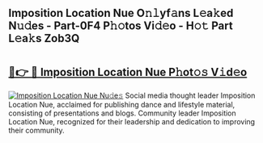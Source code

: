 ## Imposition Location Nue O𝚗𝚕yf𝚊ns L𝚎a𝚔ed N𝚞𝚍es - Part-0F4 P𝚑𝚘tos Vi𝚍𝚎o - H𝚘𝚝 Part L𝚎a𝚔s Zob3Q

# <h2><a href="http://kf0xmb.oniu.top/?m=Imposition+Location+Nue">🔗👉 🔴 Imposition Location Nue P𝚑ot𝚘𝚜 V𝚒d𝚎o</a></h2>

[![Imposition Location Nue Nu𝚍e𝚜](https://i.imgur.com/0qMVB7G.gif)](http://kf0xmb.oniu.top/?m=Imposition+Location+Nue)
Social media thought leader Imposition Location Nue, acclaimed for publishing dance and lifestyle material, consisting of presentations and blogs. Community leader Imposition Location Nue, recognized for their leadership and dedication to improving their community.  
